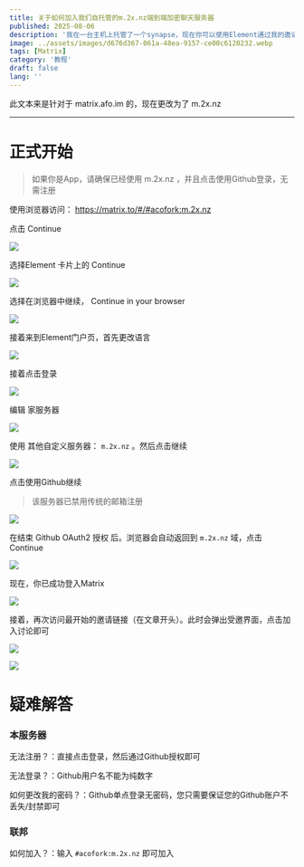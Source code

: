 ```yaml
---
title: 关于如何加入我们自托管的m.2x.nz端到端加密聊天服务器
published: 2025-08-06
description: '我在一台主机上托管了一个synapse，现在你可以使用Element通过我的邀请链接加入这个端到端加密聊天服务器'
image: ../assets/images/d676d367-061a-48ea-9157-ce00c6120232.webp
tags: [Matrix]
category: '教程'
draft: false 
lang: ''
---
```


此文本来是针对于 matrix.afo.im 的，现在更改为了 m.2x.nz

---

# 正式开始

> 如果你是App，请确保已经使用 m.2x.nz ，并且点击使用Github登录，无需注册

使用浏览器访问： https://matrix.to/#/#acofork:m.2x.nz

点击 Continue

![](../assets/images/bfcae8a0-33a3-462c-a559-d1f2b385a00d.webp)

选择Element 卡片上的 Continue

![](../assets/images/788712ac-4b6f-420b-a644-c40f5bd25ddd.webp)

选择在浏览器中继续， Continue in your browser

![](../assets/images/269d4982-a672-4fe4-9537-bf1e494b17cc.webp)

接着来到Element门户页，首先更改语言

![](../assets/images/5fadcfe7-772b-496d-a001-a4bdb48294d8.webp)

接着点击登录

![](../assets/images/dd10cabf-3455-4aa0-95c6-bb23f9764783.webp)

编辑 家服务器

![](../assets/images/55aada68-f144-461c-8857-d4114ee2e8de.webp)

使用 其他自定义服务器： `m.2x.nz` 。然后点击继续

![](../assets/images/afff9570-0bc0-4b95-af1a-13bb6ca02b13.webp)

点击使用Github继续

> 该服务器已禁用传统的邮箱注册

![](../assets/images/bc1cddcd-399c-4c4d-a319-38dadc85bb33.webp)

在结束 Github OAuth2 授权 后。浏览器会自动返回到 `m.2x.nz` 域，点击 Continue

![](../assets/images/b0d2fa63-37a9-487e-91e3-b98d6af92307.webp)

现在，你已成功登入Matrix

![](../assets/images/b8c23540-85af-40f6-b7c5-031543498111.webp)

接着，再次访问最开始的邀请链接（在文章开头）。此时会弹出受邀界面，点击加入讨论即可

![](../assets/images/ca8af0a4-f0fd-43a6-ae8b-5eb50bf61bae.webp)

![](../assets/images/e1349ad5-a482-43b2-add5-f57cd341e90e.webp)

# 疑难解答

### 本服务器

无法注册？：直接点击登录，然后通过Github授权即可

无法登录？：Github用户名不能为纯数字

如何更改我的密码？：Github单点登录无密码，您只需要保证您的Github账户不丢失/封禁即可

### 联邦

如何加入？：输入 `#acofork:m.2x.nz` 即可加入
